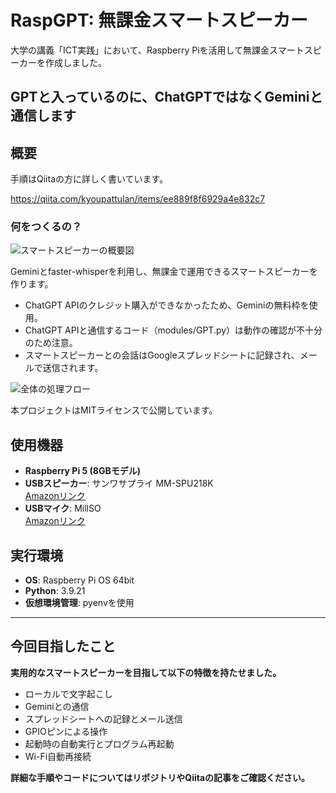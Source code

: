 # RaspGPT: 無課金スマートスピーカー

大学の講義「ICT実践」において、Raspberry Piを活用して無課金スマートスピーカーを作成しました。

## GPTと入っているのに、ChatGPTではなくGeminiと通信します

## 概要

手順はQiitaの方に詳しく書いています。

https://qiita.com/kyoupattulan/items/ee889f8f6929a4e832c7


### 何をつくるの？
![スマートスピーカーの概要図](https://qiita-image-store.s3.ap-northeast-1.amazonaws.com/0/3984207/071c1138-6224-0b8f-a758-56b9953830f7.png)

Geminiとfaster-whisperを利用し、無課金で運用できるスマートスピーカーを作ります。

- ChatGPT APIのクレジット購入ができなかったため、Geminiの無料枠を使用。
- ChatGPT APIと通信するコード（modules/GPT.py）は動作の確認が不十分のため注意。
- スマートスピーカーとの会話はGoogleスプレッドシートに記録され、メールで送信されます。

![全体の処理フロー](https://qiita-image-store.s3.ap-northeast-1.amazonaws.com/0/3984207/86f30ca3-dfa5-8ec3-484b-64b3d22a4535.png)

本プロジェクトはMITライセンスで公開しています。

## 使用機器
- **Raspberry Pi 5 (8GBモデル)**
- **USBスピーカー**: サンワサプライ MM-SPU218K  
  [Amazonリンク](https://www.amazon.co.jp/dp/B0CKKW6Z32)
- **USBマイク**: MillSO  
  [Amazonリンク](https://www.amazon.co.jp/dp/B0CHTVQK9D/)

## 実行環境
- **OS**: Raspberry Pi OS 64bit
- **Python**: 3.9.21
- **仮想環境管理**: pyenvを使用

---

## 今回目指したこと

**実用的なスマートスピーカーを目指して以下の特徴を持たせました。**

- ローカルで文字起こし
- Geminiとの通信
- スプレッドシートへの記録とメール送信
- GPIOピンによる操作
- 起動時の自動実行とプログラム再起動
- Wi-Fi自動再接続

**詳細な手順やコードについてはリポジトリやQiitaの記事をご確認ください。**
